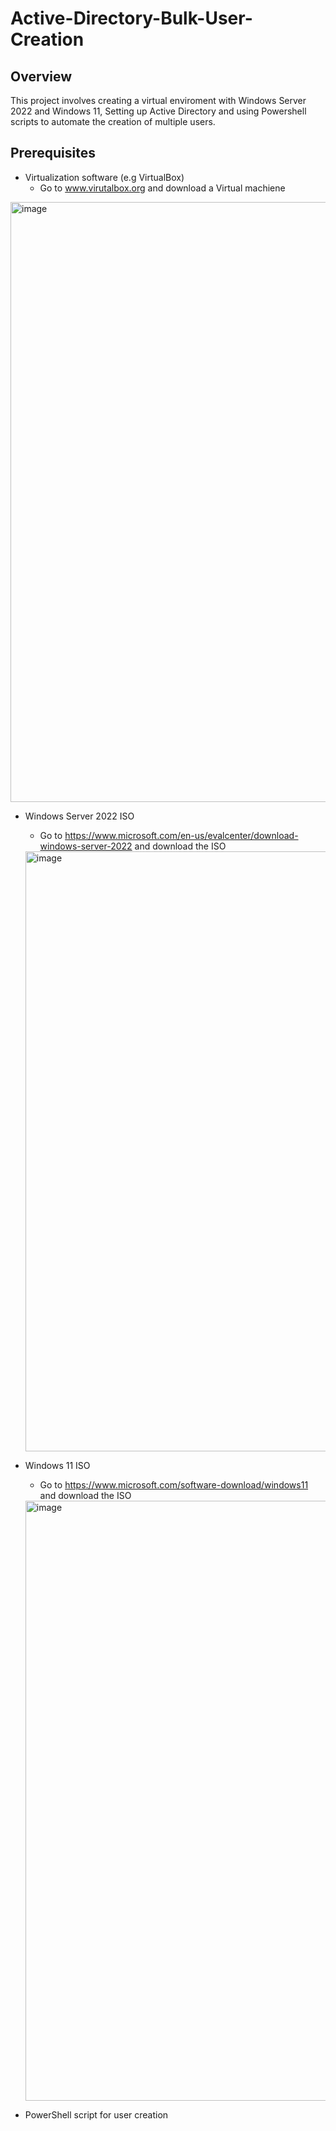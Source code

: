 # Active-Directory-Bulk-User-Creation

## Overview 

This project involves creating a virtual enviroment with Windows Server 2022 and Windows 11, Setting up Active Directory and using Powershell scripts to automate the creation of multiple users.

## Prerequisites

  - Virtualization software (e.g VirtualBox)
      - Go to www.virutalbox.org and download a Virtual machiene
  <img width="960" alt="image" src="https://github.com/EliasMo/Active-Directory-Bulk-User-Creation/assets/45215421/a8e4f075-bc6e-4c85-88ae-cd1e2730ab48">

  - Windows Server 2022 ISO
    - Go to https://www.microsoft.com/en-us/evalcenter/download-windows-server-2022 and download the ISO
    <img width="960" alt="image" src="https://github.com/EliasMo/Active-Directory-Bulk-User-Creation/assets/45215421/b2f8ca48-0e61-4252-a2b1-19a256d3605a">

  - Windows 11 ISO
      - Go to https://www.microsoft.com/software-download/windows11 and download the ISO
    <img width="960" alt="image" src="https://github.com/EliasMo/Active-Directory-Bulk-User-Creation/assets/45215421/60a7067b-be85-4763-b841-aa66e0ca98f5">

  - PowerShell script for user creation




